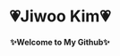 <h1 align="center"><b>💗Jiwoo Kim💗</h1> 
 <h4 align="center">✨Welcome to My Github✨</h4>

 
 
<!---
jiwoo1087/jiwoo1087 is a ✨ special ✨ repository because its `README.md` (this file) appears on your GitHub profile.
You can click the Preview link to take a look at your changes.
--->

